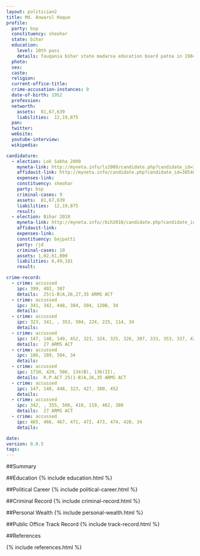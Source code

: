 ```yaml
---
layout: politician2
title: Md. Anwarul Haque
profile: 
  party: bsp
  constituency: sheohar
  state: bihar
  education: 
    level: 10th pass
    details: fauqania bihar state madarsa education board patna in 1984
  photo: 
  sex: 
  caste: 
  religion: 
  current-office-title: 
  crime-accusation-instances: 9
  date-of-birth: 1952
  profession: 
  networth: 
    assets:  81,67,639
    liabilities:  12,19,875
  pan: 
  twitter: 
  website: 
  youtube-interview: 
  wikipedia: 

candidature: 
  - election: Lok Sabha 2009
    myneta-link: http://myneta.info/ls2009/candidate.php?candidate_id=3054
    affidavit-link: http://myneta.info/candidate.php?candidate_id=3054&scan=original
    expenses-link: 
    constituency: sheohar 
    party: bsp
    criminal-cases: 9
    assets:  81,67,639
    liabilities:  12,19,875
    result:  
  - election: Bihar 2010
    myneta-link: http://myneta.info//bih2010/candidate.php?candidate_id=1310
    affidavit-link: 
    expenses-link: 
    constituency: bajpatti 
    party: rjd
    criminal-cases: 10
    assets: 1,02,61,000
    liabilities: 6,49,181
    result:  

crime-record: 
  - crime: accussed
    ipc: 399, 402, 307
    details:  25(1-B)A,26,27,35 ARMS ACT  
  - crime: accussed
    ipc: 341, 342, 448, 384, 504, 120B, 34
    details:    
  - crime: accussed
    ipc: 323, 341, , 353, 504, 224, 225, 114, 34
    details:    
  - crime: accussed
    ipc: 147, 148, 149, 452, 323, 324, 325, 326, 307, 333, 353, 337, 427
    details:  27 ARMS ACT  
  - crime: accussed
    ipc: 186, 189, 504, 34
    details:    
  - crime: accussed
    ipc: 171H, 420, 506, 134(B), 136(II),
    details:  R.P.ACT 25(1-B)A,26,35 ARMS ACT  
  - crime: accussed
    ipc: 147, 148, 448, 323, 427, 380, 452
    details:    
  - crime: accussed
    ipc: 342, , 355, 506, 418, 119, 462, 380
    details:  27 ARMS ACT  
  - crime: accussed
    ipc: 465, 466, 467, 471, 472, 473, 474, 420, 34
    details:    

date: 
version: 0.0.5
tags: 
---
```

##Summary


##Education
{% include education.html %}


##Political Career
{% include political-career.html %}


##Criminal Record
{% include criminal-record.html %}


##Personal Wealth
{% include personal-wealth.html %}


##Public Office Track Record
{% include track-record.html %}


##References


{% include references.html %}